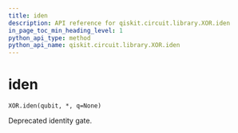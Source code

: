```yaml
---
title: iden
description: API reference for qiskit.circuit.library.XOR.iden
in_page_toc_min_heading_level: 1
python_api_type: method
python_api_name: qiskit.circuit.library.XOR.iden
---
```


# iden

<span id="qiskit.circuit.library.XOR.iden" />

`XOR.iden(qubit, *, q=None)`

Deprecated identity gate.

